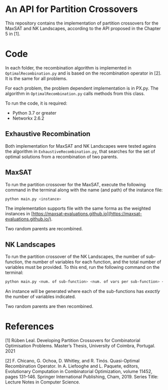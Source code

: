 # An API for Partition Crossovers

This repository contains the implementation of partition crossovers for the MaxSAT and NK Landscapes, according to the API proposed in the Chapter 5 in [1].


# Code

In each folder, the recombination algorithm is implemented in `OptimalRecombination.py` and is based on the recombination operator in [2]. It is the same for all problems.

For each problem, the problem dependent implementation is in PX.py. The algorithm in `OptimalRecombination.py` calls methods from this class.

To run the code, it is required:

- Python 3.7 or greater
- Networkx 2.6.2

## Exhaustive Recombination

Both implementation for MaxSAT and NK Landscapes were tested agains the algorithm in `ExhaustiveRecombination.py`, that searches for the set of optimal solutions from a recombination of two parents.

## MaxSAT

To run the partition crossover for the MaxSAT, execute the following command in the terminal along with the name (and path) of the instance file:

```bash
python main.py <instance>
```

The implementation supports file with the same forma as the weighted instances in [https://maxsat-evaluations.github.io](https://maxsat-evaluations.github.io/).

Two random parents are recombined.

## NK Landscapes

To run the partition crossover of the NK Landscapes, the number of sub-function, the number of variables for each function, and the total number of variables must be provided. To this end, run the following command on the terminal:

```bash
python main.py <num. of sub-function> <num. of vars per sub-function> <num. of variables>
```

An instance will be generated where each of the sub-functions has *exactly* the number of variables indicated.

Two random parents are then recombined.

# References

[1] Rúben Leal. Developing Partition Crossovers for Combinatorial Optimisation Problems. Master’s Thesis, University of Coimbra, Portugal. 2021

[2] F. Chicano, G. Ochoa, D. Whitley, and R. Tinós. Quasi-Optimal Recombination Operator. In A. Liefooghe and L. Paquete, editors, Evolutionary Computation in Combinatorial Optimization, volume 11452, pages 131–146. Springer International Publishing, Cham, 2019. Series Title: Lecture Notes in Computer Science.
